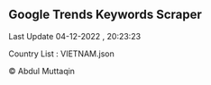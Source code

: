 

## Google Trends Keywords Scraper 
 
Last Update 04-12-2022 , 20:23:23

Country List :
VIETNAM.json



© Abdul Muttaqin 
